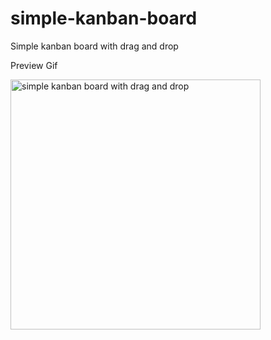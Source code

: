 # simple-kanban-board


Simple kanban board with drag and drop


Preview Gif

<img
     width="400"
     src="https://user-images.githubusercontent.com/26147340/123369214-b922ce80-d553-11eb-8ffd-be02008816b6.gif"
     alt="simple kanban board with drag and drop"
/>
